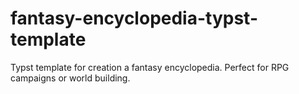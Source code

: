 # fantasy-encyclopedia-typst-template
Typst template for creation a fantasy encyclopedia. Perfect for  RPG campaigns or world building.
